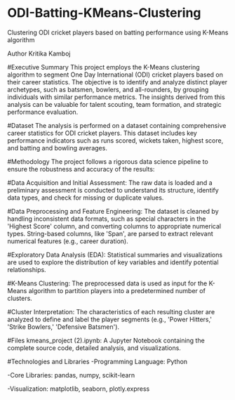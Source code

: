# ODI-Batting-KMeans-Clustering
Clustering ODI cricket players based on batting performance using K-Means algorithm

Author
Kritika Kamboj

#Executive Summary
This project employs the K-Means clustering algorithm to segment One Day International (ODI) cricket players based on their career statistics. The objective is to identify and analyze distinct player archetypes, such as batsmen, bowlers, and all-rounders, by grouping individuals with similar performance metrics. The insights derived from this analysis can be valuable for talent scouting, team formation, and strategic performance evaluation.

#Dataset
The analysis is performed on a dataset containing comprehensive career statistics for ODI cricket players. This dataset includes key performance indicators such as runs scored, wickets taken, highest score, and batting and bowling averages.

#Methodology
The project follows a rigorous data science pipeline to ensure the robustness and accuracy of the results:

#Data Acquisition and Initial Assessment: The raw data is loaded and a preliminary assessment is conducted to understand its structure, identify data types, and check for missing or duplicate values.

#Data Preprocessing and Feature Engineering: The dataset is cleaned by handling inconsistent data formats, such as special characters in the 'Highest Score' column, and converting columns to appropriate numerical types. String-based columns, like 'Span', are parsed to extract relevant numerical features (e.g., career duration).

#Exploratory Data Analysis (EDA): Statistical summaries and visualizations are used to explore the distribution of key variables and identify potential relationships.

#K-Means Clustering: The preprocessed data is used as input for the K-Means algorithm to partition players into a predetermined number of clusters.

#Cluster Interpretation: The characteristics of each resulting cluster are analyzed to define and label the player segments (e.g., 'Power Hitters,' 'Strike Bowlers,' 'Defensive Batsmen').

#Files
kmeans_project (2).ipynb: A Jupyter Notebook containing the complete source code, detailed analysis, and visualizations.

#Technologies and Libraries
-Programming Language: Python

-Core Libraries: pandas, numpy, scikit-learn

-Visualization: matplotlib, seaborn, plotly.express







